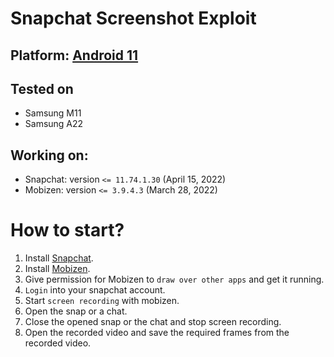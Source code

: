# Snapchat Screenshot Exploit

## Platform: [Android 11](https://www.android.com/android-11/)

## Tested on

- Samsung M11
- Samsung A22

## Working on:

- Snapchat: version `<= 11.74.1.30` (April 15, 2022)
- Mobizen: version `<= 3.9.4.3` (March 28, 2022)

# How to start?

1. Install [Snapchat](https://play.google.com/store/apps/details?id=com.snapchat.android&hl=en&gl=US).
2. Install [Mobizen](https://play.google.com/store/apps/details?id=com.rsupport.mvagent&hl=en&gl=US).
3. Give permission for Mobizen to `draw over other apps` and get it running.
4. `Login` into your snapchat account.
5. Start `screen recording` with mobizen.
6. Open the snap or a chat.
7. Close the opened snap or the chat and stop screen recording.
8. Open the recorded video and save the required frames from the recorded video.

